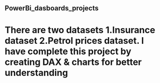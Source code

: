 ## PowerBi_dasboards_projects

# There are two datasets 1.Insurance dataset 2.Petrol prices dataset. I have complete this project by creating DAX & charts for better understanding 
